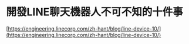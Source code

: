 # 開發LINE聊天機器人不可不知的十件事

[https://engineering.linecorp.com/zh-hant/blog/line-device-10/](https://engineering.linecorp.com/zh-hant/blog/line-device-10/)

